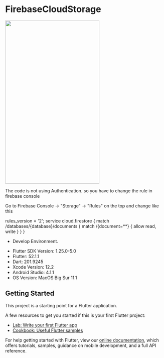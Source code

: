 # FirebaseCloudStorage

<img src="https://github.com/loydkim/Flutter_Firebase_Storage_2021/blob/main/FirebaseStorage_short.gif" width="300" height="520">

The code is not using Authentication. so you have to change the rule in firebase console

Go to Firebase Console -> "Storage" -> "Rules" on the top and change like this

rules_version = '2';
service cloud.firestore {
  match /databases/{database}/documents {
    match /{document=**} {
      allow read, write
    }
  }
}

* Develop Environment.

- Flutter SDK Version: 1.25.0-5.0
- Flutter: 52.1.1
- Dart: 201.9245
- Xcode Version: 12.2
- Android Studio: 4.1.1
- OS Version: MacOS Big Sur 11.1

## Getting Started

This project is a starting point for a Flutter application.

A few resources to get you started if this is your first Flutter project:

- [Lab: Write your first Flutter app](https://flutter.dev/docs/get-started/codelab)
- [Cookbook: Useful Flutter samples](https://flutter.dev/docs/cookbook)

For help getting started with Flutter, view our
[online documentation](https://flutter.dev/docs), which offers tutorials,
samples, guidance on mobile development, and a full API reference.
